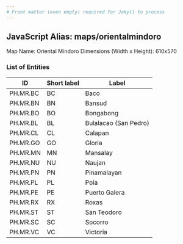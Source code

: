 ```yaml
---
# Front matter (even empty) required for Jekyll to process
---
```


## JavaScript Alias: maps/orientalmindoro

Map Name: Oriental Mindoro
Dimensions (Width x Height): 610x570





### List of Entities

ID | Short label | Label
---|---|---|
PH.MR.BC | BC | Baco
PH.MR.BN | BN | Bansud
PH.MR.BO | BO | Bongabong
PH.MR.BL | BL | Bulalacao (San Pedro)
PH.MR.CL | CL | Calapan
PH.MR.GO | GO | Gloria
PH.MR.MN | MN | Mansalay
PH.MR.NU | NU | Naujan
PH.MR.PN | PN | Pinamalayan
PH.MR.PL | PL | Pola
PH.MR.PE | PE | Puerto Galera
PH.MR.RX | RX | Roxas
PH.MR.ST | ST | San Teodoro
PH.MR.SC | SC | Socorro
PH.MR.VC | VC | Victoria
